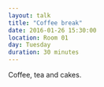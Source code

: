 ```yaml
---
layout: talk
title: "Coffee break"
date: 2016-01-26 15:30:00
location: Room 01
day: Tuesday
duration: 30 minutes
---
```


Coffee, tea and cakes.
